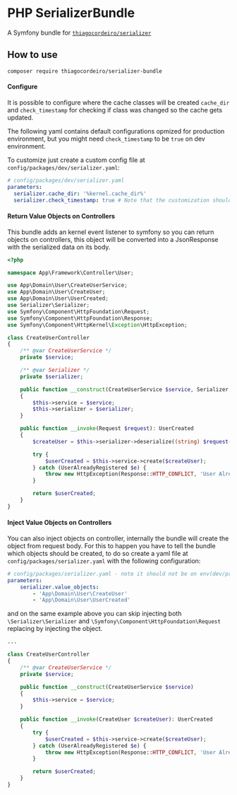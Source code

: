 # PHP SerializerBundle

A Symfony bundle for [`thiagocordeiro/serializer`](https://github.com/thiagocordeiro/serializer)

## How to use

```
composer require thiagocordeiro/serializer-bundle
```

#### Configure
It is possible to configure where the cache classes will be created `cache_dir` and `check_timestamp` for checking if class was changed so the cache gets updated.

The following yaml contains default configurations opmized for production environment, but you might need `check_timestamp` to be `true` on dev environment.

To customize just create a custom config file at `config/packages/dev/serializer.yaml`:
```yaml
# config/packages/dev/serializer.yaml
parameters:
  serializer.cache_dir: '%kernel.cache_dir%'
  serializer.check_timestamp: true # Note that the customization should be only on dev env folder
```

#### Return Value Objects on Controllers
This bundle adds an kernel event listener to symfony so you can return objects on controllers, this object will be converted into a JsonResponse with the serialized data on its body.

```php
<?php

namespace App\Framework\Controller\User;

use App\Domain\User\CreateUserService;
use App\Domain\User\CreateUser;
use App\Domain\User\UserCreated;
use Serializer\Serializer;
use Symfony\Component\HttpFoundation\Request;
use Symfony\Component\HttpFoundation\Response;
use Symfony\Component\HttpKernel\Exception\HttpException;

class CreateUserController
{
    /** @var CreateUserService */
    private $service;

    /** @var Serializer */
    private $serializer;

    public function __construct(CreateUserService $service, Serializer $serializer)
    {
        $this->service = $service;
        $this->serializer = $serializer;
    }

    public function __invoke(Request $request): UserCreated
    {
        $createUser = $this->serializer->deserialize((string) $request->getContent(), CreateUser::class);

        try {
            $userCreated = $this->service->create($createUser);
        } catch (UserAlreadyRegistered $e) {
            throw new HttpException(Response::HTTP_CONFLICT, 'User Already Registered', $e);
        }

        return $userCreated;
    }
}
```

#### Inject Value Objects on Controllers
You can also inject objects on controller, internally the bundle will create the object from request body.
For this to happen you have to tell the bundle which objects should be created,
to do so create a yaml file at `config/packages/serializer.yaml` with the following configuration:
```yaml
# config/packages/serializer.yaml - note it should not be on env(dev/prod) folder)
parameters:
    serializer.value_objects:
        - 'App\Domain\User\CreateUser'
        - 'App\Domain\User\UserCreated'
```

and on the same example above you can skip injecting both `\Serializer\Serializer` and `\Symfony\Component\HttpFoundation\Request`
replacing by injecting the object.

```php
...

class CreateUserController
{
    /** @var CreateUserService */
    private $service;

    public function __construct(CreateUserService $service)
    {
        $this->service = $service;
    }

    public function __invoke(CreateUser $createUser): UserCreated
    {
        try {
            $userCreated = $this->service->create($createUser);
        } catch (UserAlreadyRegistered $e) {
            throw new HttpException(Response::HTTP_CONFLICT, 'User Already Registered', $e);
        }

        return $userCreated;
    }
}
```
